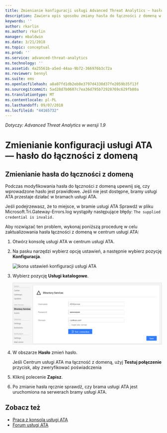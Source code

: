 ```yaml
---
title: Zmienianie konfiguracji usługi Advanced Threat Analytics — hasło do łączności z domeną | Dokumentacja firmy Microsoft
description: Zawiera opis sposobu zmiany hasła do łączności z domeną w ramach bramy usługi ATA.
keywords: ''
author: rkarlin
ms.author: rkarlin
manager: mbaldwin
ms.date: 3/21/2018
ms.topic: conceptual
ms.prod: ''
ms.service: advanced-threat-analytics
ms.technology: ''
ms.assetid: 4a25561b-a5ed-44aa-9b72-366976b3c72a
ms.reviewer: bennyl
ms.suite: ems
ms.openlocfilehash: a8a07fd1db2eb0e3797d4330d37fe2059b35f13f
ms.sourcegitcommit: 5ad28d7b0607c7ea36d795b72928769c629fb80a
ms.translationtype: MT
ms.contentlocale: pl-PL
ms.lasthandoff: 09/07/2018
ms.locfileid: "44165732"
---
```

*Dotyczy: Advanced Threat Analytics w wersji 1.9*



# <a name="change-ata-configuration---domain-connectivity-password"></a>Zmienianie konfiguracji usługi ATA — hasło do łączności z domeną



## <a name="change-the-domain-connectivity-password"></a>Zmienianie hasła do łączności z domeną
Podczas modyfikowania hasła do łączności z domeną upewnij się, czy wprowadzone hasło jest prawidłowe. Jeśli nie jest dostępne, bramy usługi ATA przestaje działać w bramach usługi ATA.

Jeśli podejrzewasz, że to miejsce, w bramie usługi ATA Sprawdź w pliku Microsoft.Tri.Gateway-Errors.log wystąpiły następujące błędy: `The supplied credential is invalid.`

Aby rozwiązać ten problem, wykonaj poniższą procedurę w celu zaktualizowania hasła łączności z domeną w centrum usługi ATA:

1.  Otwórz konsolę usługi ATA w centrum usługi ATA.

2.  Na pasku narzędzi wybierz opcję ustawień, a następnie wybierz pozycję **Konfiguracja**.

    ![Ikona ustawień konfiguracji usługi ATA](media/ATA-config-icon.png)

3.  Wybierz pozycję **Usługi katalogowe**.

    ![Obraz przedstawiający zmianę hasła bramy usługi ATA](media/ATA-GW-change-DC-password.png)

4.  W obszarze **Hasło** zmień hasło.

    Jeśli Centrum usługi ATA ma łączność z domeną, użyj **Testuj połączenie** przycisk, aby zweryfikować poświadczenia

5.  Kliknij polecenie **Zapisz**.

6.  Po zmianie hasła ręcznie sprawdź, czy brama usługi ATA jest uruchomiona na serwerach bramy usługi ATA.



## <a name="see-also"></a>Zobacz też
- [Praca z konsolą usługi ATA](working-with-ata-console.md)
- [Forum usługi ATA](https://social.technet.microsoft.com/Forums/security/home?forum=mata)

